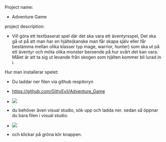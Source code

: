 Project name: 

* Adventure Game



project description:



* Vill göra ett textbaserat spel där det ska vara ett äventyrsspel, Det ska gå ut på att man har en hjälte(kanske man får skapa själv eller får bestämma mellan olika klasser typ mage, warrior, hunter) som ska ut på ett äventyr och möta olika monster beroende på hur svårt det kan vara. Målet är att ta sig ut levande från skogen som hjälten kommer bli lurad in i.





Hur man installerar spelet:

* Du laddar ner filen via github respitoryn

* https://github.com/GittyEvil/Adventure_Game

* ![](C:\Users\adrian.stude\AppData\Roaming\marktext\images\2022-10-05-14-15-28-image.png)

* du behöver även visual studio, sök upp och ladda ner. sedan så öppnar du bara filen i visual studio.

* ![](C:\Users\adrian.stude\AppData\Roaming\marktext\images\2022-10-05-14-16-27-image.png)

* och klickar på gröna kör knappen.
